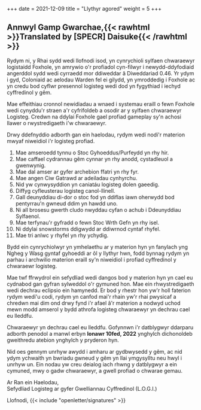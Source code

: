 +++
date = 2021-12-09
title = "Llythyr agored"
weight = 5
+++
## Annwyl Gamp Gwarchae,{{< rawhtml >}}<span class="translated" lang="en">Translated by [SPECR] Daisuke</span>{{< /rawhtml >}}

Rydym ni, y Rhai sydd wedi llofnodi isod, yn cynrychioli sylfaen chwaraewyr logistaidd Foxhole, yn amrywio o'r profiadol cyn-filwyr i newydd-ddyfodiaid angerddol sydd wedi cyrraedd mor ddiweddar â Diweddariad 0.46. Yr ydym i gyd, Coloniaid ac aelodau Warden fel ei gilydd, yn ymroddedig i Foxhole ac yn credu bod cyflwr presennol logisteg wedi dod yn fygythiad i iechyd cyffredinol y gêm.

Mae effeithiau cronnol newidiadau a wnaed i systemau eraill o fewn Foxhole wedi cynyddu'r straen a'r cyfrifoldeb a osodir ar y sylfaen chwaraewyr Logisteg. Credwn na ddylai Foxhole gael profiad gameplay sy'n achosi llawer o rwystredigaeth i'w chwaraewyr. 

Drwy ddefnyddio adborth gan ein haelodau, rydym wedi nodi'r materion mwyaf niweidiol i'r logisteg profiad.

1. Mae amseroedd tynnu o Stoc Gyhoeddus/Purfeydd yn rhy hir.
2. Mae caffael cydrannau gêm cynnar yn rhy anodd, cystadleuol a gwenwynig. 
3. Mae dal amser ar gyfer archebion ffatri yn rhy fyr.
4. Mae angen Ciw Gatrawd ar adeiladau cynhyrchu.
5. Nid yw cynwysyddion yn caniatáu logisteg dolen gaeedig.
6. Diffyg cyfleusterau logisteg canol-llinell.
7. Gall deunyddiau di-dor o stoc fod yn ddiflas iawn oherwydd bod pentyrrau'n gwneud ddim yn hawdd uno.
8. Ni all brosesu gwerth cludo nwyddau cyfan o achub i Ddeunyddiau Sylfaenol.
9. Mae terfynau'r gyfradd o fewn Stoc Wrth Gefn yn rhy isel.
10. Ni ddylai snowstorms ddigwydd ar ddiwrnod cyntaf rhyfel.
11. Mae tri anlwc y rhyfel yn rhy ychydig.

Bydd ein cynrychiolwyr yn ymhelaethu ar y materion hyn yn fanylach yng Ngheg y Wasg gyntaf gyhoeddi ar ôl y llythyr hwn, fodd bynnag rydym yn parhau i archwilio materion eraill sy'n niweidiol i profiad cyffredinol y chwaraewr logisteg.

Mae twf ffrwydrol ein sefydliad wedi dangos bod y materion hyn yn cael eu cydnabod gan gyfran sylweddol o'r gymuned hon. Mae ein rhwystredigaeth wedi dechrau eclipsio ein hamynedd. Er bod y rhestr hon yw'r holl faterion rydym wedi'u codi, rydym yn canfod mai'r rhain yw'r rhai pwysicaf a chredwn mai dim ond drwy fynd i'r afael â'r materion a nodwyd uchod mewn modd amserol y bydd athrofa logisteg chwaraewyr yn dechrau cael eu lleddfu.

Chwaraewyr yn dechrau cael eu lleddfu. Gofynnwn i'r datblygwyr ddarparu adborth penodol a manwl erbyn **Ionawr 10fed, 2022** ynghylch dichonoldeb gweithredu atebion ynghylch y pryderon hyn.

Nid oes gennym unrhyw awydd i amharu ar gydbwysedd y gêm, ac nid ydym ychwaith yn bwriadu gwneud y gêm yn llai ymgysylltu neu hwyl i unrhyw un. Ein nodau yw creu deialog iach rhwng y datblygwyr a ein cymuned, mwy o gadw chwaraewyr, a gwell profiad o chwarae gemau.

Ar Ran ein Haelodau,<br>Sefydliad Logisteg ar gyfer Gwelliannau Cyffredinol (L.O.G.I.)

Llofnodi, {{< include "openletter/signatures" >}}